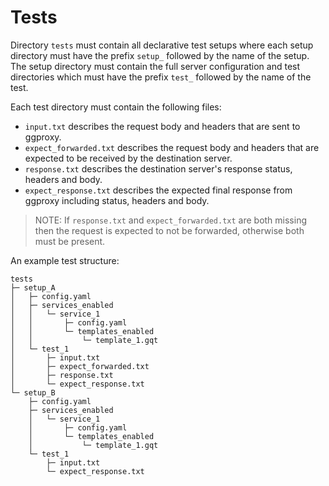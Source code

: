 # Tests

Directory `tests` must contain all declarative test setups where each setup directory must have the prefix `setup_` followed by the name of the setup.
The setup directory must contain the full server configuration and test directories which must have the prefix `test_` followed by the name of the test.

Each test directory must contain the following files:

- `input.txt` describes the request body and headers that are sent to ggproxy.
- `expect_forwarded.txt` describes the request body and headers that are expected to be received by the destination server.
- `response.txt` describes the destination server's response status, headers and body.
- `expect_response.txt` describes the expected final response from ggproxy including status, headers and body.

>NOTE: If `response.txt` and `expect_forwarded.txt` are both missing then the request is expected to not be forwarded, otherwise both must be present.

An example test structure:

```
tests
├─ setup_A
│   ├─ config.yaml
│   ├─ services_enabled
│   │   └─ service_1
│   │       ├─ config.yaml
│   │       └─ templates_enabled
│   │           └─ template_1.gqt
│   └─ test_1
│       ├─ input.txt
│       ├─ expect_forwarded.txt
│       ├─ response.txt
│       └─ expect_response.txt
└─ setup_B
    ├─ config.yaml
    ├─ services_enabled
    │   └─ service_1
    │       ├─ config.yaml
    │       └─ templates_enabled
    │           └─ template_1.gqt
    └─ test_1
        ├─ input.txt
        └─ expect_response.txt
```